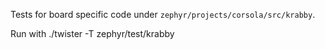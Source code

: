 Tests for board specific code under `zephyr/projects/corsola/src/krabby`.

Run with ./twister -T zephyr/test/krabby
